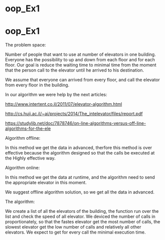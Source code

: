 # oop_Ex1
# oop_Ex1



The problem space:

Number of people that want to use at number of elevators in one building.
Everyone has the possibility to up and down from each floor and for each floor.
Our goal is reduce the waiting time to minimal time from the moment that the person call to the elevator until he arrived to his destination.


We assume that everyone can arrived from every floor, and call the elevator from every floor in the building.


In our algorithm we were help by the next articles:

http://www.intertent.co.il/2011/07/elevator-algorithm.html

http://cs.huji.ac.il/~ai/projects/2014/The_intelevator/files/report.pdf

https://studylib.net/doc/7878746/on-line-algorithms-versus-off-line-algorithms-for-the-ele

Algorithm offline:

In this method we get the data in advanced, therfore this method is over effective because the algorithm designed so that the calls be executed at the Highly effective way.

Algorithm online:

In this method we get the data at runtime, and the algorithm need to send the appropriate elevator in this moment.

We suggest offline algorithm solution, so we get all the data in advanced.
 
The algorithm:

We create a list of all the elevators of the building, the function run over the list and check the speed of all elevator.
We deviced the number of calls in proportionately, so that the fastes elevator get the most number of calls, the slowest elevator get the low number of calls and relatively all other elevators.
We expect to get for every call the minimal execution time.





